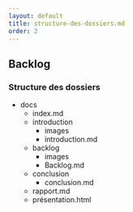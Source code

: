 ```yaml
---
layout: default
title: structure-des-dossiers.md
order: 2
---
```

<!-- new slide -->
## Backlog
<!-- note -->


### Structure des dossiers

- docs
  - index.md
  - introduction
    - images
    - introduction.md
  - backlog
    - images
    - Backlog.md
  - conclusion
    - conclusion.md
  - rapport.md
  - présentation.html

